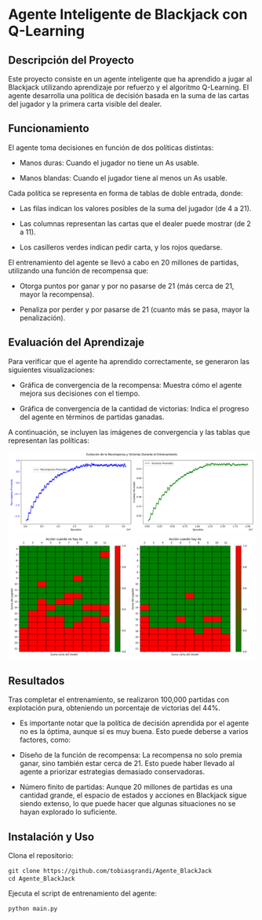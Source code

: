 # Agente Inteligente de Blackjack con Q-Learning

## Descripción del Proyecto

Este proyecto consiste en un agente inteligente que ha aprendido a jugar al Blackjack utilizando aprendizaje por refuerzo y el algoritmo Q-Learning. El agente desarrolla una política de decisión basada en la suma de las cartas del jugador y la primera carta visible del dealer.

## Funcionamiento

El agente toma decisiones en función de dos políticas distintas:

- Manos duras: Cuando el jugador no tiene un As usable.

- Manos blandas: Cuando el jugador tiene al menos un As usable.

Cada política se representa en forma de tablas de doble entrada, donde:

- Las filas indican los valores posibles de la suma del jugador (de 4 a 21).

- Las columnas representan las cartas que el dealer puede mostrar (de 2 a 11).

- Los casilleros verdes indican pedir carta, y los rojos quedarse.

El entrenamiento del agente se llevó a cabo en 20 millones de partidas, utilizando una función de recompensa que:

- Otorga puntos por ganar y por no pasarse de 21 (más cerca de 21, mayor la recompensa).

- Penaliza por perder y por pasarse de 21 (cuanto más se pasa, mayor la penalización).

## Evaluación del Aprendizaje

Para verificar que el agente ha aprendido correctamente, se generaron las siguientes visualizaciones:

- Gráfica de convergencia de la recompensa: Muestra cómo el agente mejora sus decisiones con el tiempo.

- Gráfica de convergencia de la cantidad de victorias: Indica el progreso del agente en términos de partidas ganadas.

A continuación, se incluyen las imágenes de convergencia y las tablas que representan las políticas:

![Gráficas de convergencia](plots.png)
![Tablas de políticas](tables.png)


## Resultados

Tras completar el entrenamiento, se realizaron 100,000 partidas con explotación pura, obteniendo un porcentaje de victorias del 44%.

- Es importante notar que la política de decisión aprendida por el agente no es la óptima, aunque sí es muy buena. Esto puede deberse a varios factores, como:

- Diseño de la función de recompensa: La recompensa no solo premia ganar, sino también estar cerca de 21. Esto puede haber llevado al agente a priorizar estrategias demasiado conservadoras.

- Número finito de partidas: Aunque 20 millones de partidas es una cantidad grande, el espacio de estados y acciones en Blackjack sigue siendo extenso, lo que puede hacer que algunas situaciones no se hayan explorado lo suficiente.

## Instalación y Uso

Clona el repositorio:
```
git clone https://github.com/tobiasgrandi/Agente_BlackJack
cd Agente_BlackJack
```
Ejecuta el script de entrenamiento del agente:

```
python main.py
```
